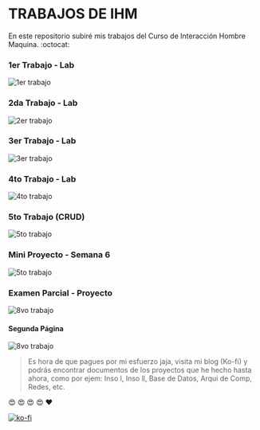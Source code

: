 # TRABAJOS DE IHM

En este repositorio subiré mis trabajos del Curso de Interacción Hombre Maquina. :octocat:

### 1er Trabajo - Lab

![1er trabajo](imagen1.png)

### 2da Trabajo - Lab

![2er trabajo](imagen2.jpeg)

### 3er Trabajo - Lab

![3er trabajo](imagen3.jpeg)

### 4to Trabajo - Lab

![4to trabajo](imagen4.png)

### 5to Trabajo (CRUD)

![5to trabajo](5ta_tarea.PNG)

### Mini Proyecto - Semana 6

![5to trabajo](MiniProyecto.png)

### Examen Parcial - Proyecto

![8vo trabajo](semana8_1.png)

#### Segunda Página

![8vo trabajo](semana8_2.png)




> Es hora de que pagues por mi esfuerzo jaja, visita mi blog (Ko-fi) y podrás encontrar documentos de los proyectos que he hecho hasta ahora, como por ejem: Inso l, Inso ll, Base de Datos, Arqui de Comp, Redes, etc.

:heart_eyes: :heart_eyes: :heart_eyes: :heart_eyes: :heart:

[![ko-fi](https://www.ko-fi.com/img/githubbutton_sm.svg)](https://ko-fi.com/C0C01KIR7)




